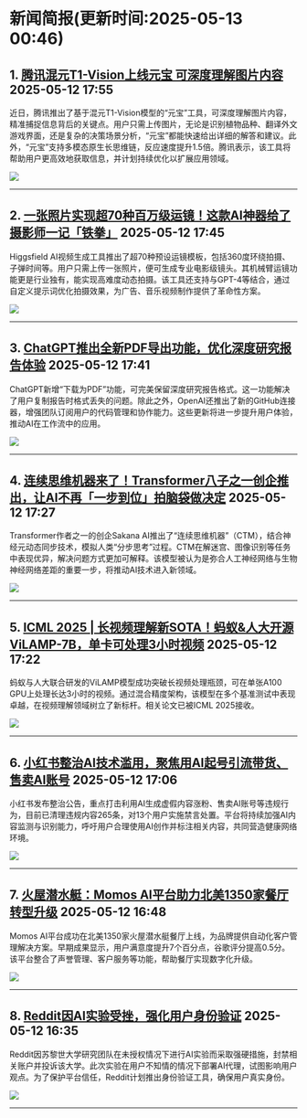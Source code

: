 # 新闻简报(更新时间:2025-05-13 00:46)

## 1. [腾讯混元T1-Vision上线元宝 可深度理解图片内容](https://www.aibase.com/zh/news/17980)   2025-05-12 17:55

近日，腾讯推出了基于混元T1-Vision模型的“元宝”工具，可深度理解图片内容，精准捕捉信息背后的关键点。用户只需上传图片，无论是识别植物品种、翻译外文游戏界面，还是复杂的决策场景分析，“元宝”都能快速给出详细的解答和建议。此外，“元宝”支持多模态原生长思维链，反应速度提升1.5倍。腾讯表示，该工具将帮助用户更高效地获取信息，并计划持续优化以扩展应用领域。

![](https://upload.chinaz.com/2025/0512/6388266932261502796764787.png)

---

## 2. [一张照片实现超70种百万级运镜！这款AI神器给了摄影师一记「铁拳」](https://www.jiqizhixin.com/articles/2025-05-12-15)   2025-05-12 17:45

Higgsfield AI视频生成工具推出了超70种预设运镜模板，包括360度环绕拍摄、子弹时间等。用户只需上传一张照片，便可生成专业电影级镜头。其机械臂运镜功能更是行业独有，能实现高难度动态拍摄。该工具还支持与GPT-4等结合，通过自定义提示词优化拍摄效果，为广告、音乐视频制作提供了革命性方案。

![](https://image.jiqizhixin.com/uploads/editor/b991cbf9-c50c-426a-a8d2-90b99fe94cdf/640.png)

---

## 3. [ChatGPT推出全新PDF导出功能，优化深度研究报告体验](https://www.aibase.com/zh/news/17979)   2025-05-12 17:41

ChatGPT新增“下载为PDF”功能，可完美保留深度研究报告格式。这一功能解决了用户复制报告时格式丢失的问题。除此之外，OpenAI还推出了新的GitHub连接器，增强团队订阅用户的代码管理和协作能力。这些更新将进一步提升用户体验，推动AI在工作流中的应用。

![](https://upload.chinaz.com/2025/0512/6388266845437220049130081.png)

---

## 4. [连续思维机器来了！Transformer八子之一创企推出，让AI不再「一步到位」拍脑袋做决定](https://www.jiqizhixin.com/articles/2025-05-12-14)   2025-05-12 17:27

Transformer作者之一的创企Sakana AI推出了“连续思维机器”（CTM），结合神经元动态同步技术，模拟人类“分步思考”过程。CTM在解迷宫、图像识别等任务中表现优异，解决问题方式更加可解释。该模型被认为是弥合人工神经网络与生物神经网络差距的重要一步，将推动AI技术进入新领域。

![](https://image.jiqizhixin.com/uploads/editor/0c443b86-e31d-40b0-8664-95b79f3a0402/640.png)

---

## 5. [ICML 2025 | 长视频理解新SOTA！蚂蚁&人大开源ViLAMP-7B，单卡可处理3小时视频](https://www.jiqizhixin.com/articles/2025-05-12-13)   2025-05-12 17:22

蚂蚁与人大联合研发的ViLAMP模型成功突破长视频处理瓶颈，可在单张A100 GPU上处理长达3小时的视频。通过混合精度架构，该模型在多个基准测试中表现卓越，在视频理解领域树立了新标杆。相关论文已被ICML 2025接收。

![](https://image.jiqizhixin.com/uploads/editor/c867146f-795f-43b1-9cec-3f36ff189668/640.png)

---

## 6. [小红书整治AI技术滥用，聚焦用AI起号引流带货、售卖AI账号](https://www.aibase.com/zh/news/17978)   2025-05-12 17:06

小红书发布整治公告，重点打击利用AI生成虚假内容涨粉、售卖AI账号等违规行为，目前已清理违规内容265条，对13个用户实施禁言处置。平台将持续加强AI内容监测与识别能力，呼吁用户合理使用AI创作并标注相关内容，共同营造健康网络环境。

![](https://upload.chinaz.com/2025/0512/6388266615922023229601129.png)

---

## 7. [火屋潜水艇：Momos AI平台助力北美1350家餐厅转型升级](https://www.aibase.com/zh/news/17977)   2025-05-12 16:48

Momos AI平台成功在北美1350家火屋潜水艇餐厅上线，为品牌提供自动化客户管理解决方案。早期成果显示，用户满意度提升7个百分点，谷歌评分提高0.5分。该平台整合了声誉管理、客户服务等功能，帮助餐厅实现数字化升级。

![](https://pic.chinaz.com/picmap/202306141747355236_10.jpg)

---

## 8. [Reddit因AI实验受挫，强化用户身份验证](https://www.aibase.com/zh/news/17976)   2025-05-12 16:35

Reddit因苏黎世大学研究团队在未授权情况下进行AI实验而采取强硬措施，封禁相关账户并投诉该大学。此次实验在用户不知情的情况下部署AI代理，试图影响用户观点。为了保护平台信任，Reddit计划推出身份验证工具，确保用户真实身份。

![](https://pic.chinaz.com/picmap/202407250925060737_0.jpg)

---